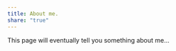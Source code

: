 ```yaml
---  
title: About me.  
share: "true"  
---  
```

This page will eventually tell you something about me... 